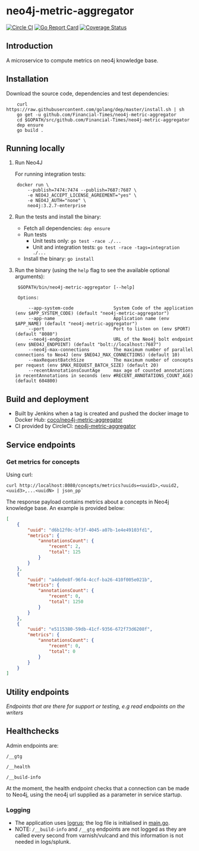 # neo4j-metric-aggregator

[![Circle CI](https://circleci.com/gh/Financial-Times/neo4j-metric-aggregator/tree/master.png?style=shield)](https://circleci.com/gh/Financial-Times/neo4j-metric-aggregator/tree/master) [![Go Report Card](https://goreportcard.com/badge/github.com/Financial-Times/neo4j-metric-aggregator)](https://goreportcard.com/report/github.com/Financial-Times/neo4j-metric-aggregator) [![Coverage Status](https://coveralls.io/repos/github/Financial-Times/neo4j-metric-aggregator/badge.svg)](https://coveralls.io/github/Financial-Times/neo4j-metric-aggregator)

## Introduction

A microservice to compute metrics on neo4j knowledge base.

## Installation      

Download the source code, dependencies and test dependencies:

        curl https://raw.githubusercontent.com/golang/dep/master/install.sh | sh
        go get -u github.com/Financial-Times/neo4j-metric-aggregator
        cd $GOPATH/src/github.com/Financial-Times/neo4j-metric-aggregator
        dep ensure
        go build .

## Running locally

1. Run Neo4J

	For running integration tests:

```
	docker run \
		--publish=7474:7474 --publish=7687:7687 \
		-e NEO4J_ACCEPT_LICENSE_AGREEMENT="yes" \
		-e NEO4J_AUTH="none" \
		neo4j:3.2.7-enterprise
```

2. Run the tests and install the binary:

    * Fetch all dependencies: `dep ensure`
    * Run tests
        * Unit tests only: `go test -race ./...`
        * Unit and integration tests: `go test -race -tags=integration ./...`
    * Install the binary: `go install`

3. Run the binary (using the `help` flag to see the available optional arguments):

        $GOPATH/bin/neo4j-metric-aggregator [--help]

        Options:
                     
            --app-system-code         		System Code of the application (env $APP_SYSTEM_CODE) (default "neo4j-metric-aggregator")
            --app-name                		Application name (env $APP_NAME) (default "neo4j-metric-aggregator")
            --port                    		Port to listen on (env $PORT) (default "8080")
            --neo4j-endpoint          		URL of the Neo4j bolt endpoint (env $NEO4J_ENDPOINT) (default "bolt://localhost:7687")
            --neo4j-max-connections   		The maximum number of parallel connections to Neo4J (env $NEO4J_MAX_CONNECTIONS) (default 10)
            --maxRequestBatchSize     		The maximum number of concepts per request (env $MAX_REQUEST_BATCH_SIZE) (default 20)
			--recentAnnotationsCountAge		max age of counted annotations in recentAnnotations in seconds (env #RECENT_ANNOTATIONS_COUNT_AGE) (default 604800)


## Build and deployment

* Built by Jenkins when a tag is created and pushed the docker image to Docker Hub: [coco/neo4j-metric-aggregator](https://hub.docker.com/r/coco/neo4j-metric-aggregator/)
* CI provided by CircleCI: [neo4j-metric-aggregator](https://circleci.com/gh/Financial-Times/neo4j-metric-aggregator)

## Service endpoints

### Get metrics for concepts

Using curl:

    curl http://localhost:8080/concepts/metrics?uuids=<uuid1>,<uuid2,<uuid3>,...<uuidN> | json_pp`

The response payload contains metrics about a concepts in Neo4j knowledge base. 
An example is provided below:

```json
[
    {
        "uuid": "d6b12f0c-bf3f-4045-a07b-1e4e49103fd1",
        "metrics": {
			"annotationsCount": {
				"recent": 2,
				"total": 125
			}
        }
    },
    {
        "uuid": "a4de0e8f-96f4-4ccf-ba26-410f005e021b",
        "metrics": {
            "annotationsCount": {
				"recent": 0,
				"total": 1250
			}
        }
    },    
    {
        "uuid": "e5115380-59db-41cf-9356-672f73d6208f",
        "metrics": {
			"annotationsCount": {
				"recent": 0,
				"total": 0
			}
        }
    }
]
``` 

## Utility endpoints
_Endpoints that are there for support or testing, e.g read endpoints on the writers_

## Healthchecks
Admin endpoints are:

`/__gtg`

`/__health`

`/__build-info`

At the moment, the health endpoint checks that a connection can be made to Neo4j, 
using the neo4j url supplied as a parameter in service startup.

### Logging

* The application uses [logrus](https://github.com/sirupsen/logrus); the log file is initialised in [main.go](main.go).
* NOTE: `/__build-info` and `/__gtg` endpoints are not logged as they are called every second from varnish/vulcand and this information is not needed in logs/splunk.
